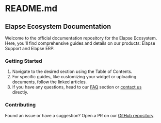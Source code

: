 # README.md

## Elapse Ecosystem Documentation

Welcome to the official documentation repository for the Elapse Ecosystem. Here, you'll find comprehensive guides and details on our products: Elapse Support and Elapse ERP.

### Getting Started

1. Navigate to the desired section using the Table of Contents.
2. For specific guides, like customizing your widget or uploading documents, follow the linked articles.
3. If you have any questions, head to our [FAQ](/docs/5-faq.md) section or [contact us](/docs/4-contact-us.md) directly.

### Contributing

Found an issue or have a suggestion? Open a PR on our [GitHub repository](https://github.com/ElapseAI).